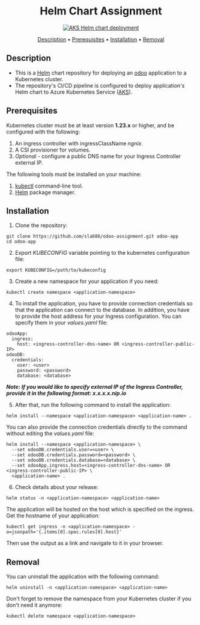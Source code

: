 <div align="center">

# Helm Chart Assignment

[![AKS Helm chart deployment](https://github.com/sla686/odoo-assignment/actions/workflows/azure-kubernetes-service-helm.yaml/badge.svg)](https://github.com/sla686/odoo-assignment/actions/workflows/azure-kubernetes-service-helm.yaml)

[Description](#description) •
[Prerequisites](#prerequisites) •
[Installation](#installation) •
[Removal](#removal)

</div>

## Description

- This is a [Helm](https://helm.sh/) chart repository for deploying an [odoo](https://www.odoo.com/) application to a Kubernetes cluster.
- The repository's CI/CD pipeline is configured to deploy application's Helm chart to Azure Kubernetes Service ([AKS](https://learn.microsoft.com/en-us/azure/aks/)).

## Prerequisites

Kubernetes cluster must be at least version **1.23.x** or higher, and be configured with the following:

1. An ingress controller with ingressClassName _ngnix_.
2. A CSI provisioner for volumes.
3. _Optional_ - configure a public DNS name for your Ingress Controller external IP.

The following tools must be installed on your machine:

1. [kubectl](https://kubernetes.io/docs/tasks/tools/) command-line tool.
2. [Helm](https://helm.sh/docs/intro/install/) package manager.

## Installation

1. Clone the repository:

```
git clone https://github.com/sla686/odoo-assignment.git odoo-app
cd odoo-app
```

2. Export _KUBECONFIG_ variable pointing to the kubernetes configuration file:

```
export KUBECONFIG=/path/to/kubeconfig
```

3. Create a new namespace for your application if you need:

```
kubectl create namespace <application-namespace>
```

4. To install the application, you have to provide connection credentials so that the application can connect to the database. In addition, you have to provide the host address for your Ingress configuration. You can specify them in your _values.yaml_ file:

```
odooApp:
  ingress:
    host: <ingress-controller-dns-name> OR <ingress-controller-public-IP>
odooDB:
  credentials:
    user: <user>
    password: <password>
    database: <database>
```

**_Note: If you would like to specify external IP of the Ingress Controller, provide it in the following format: x.x.x.x.nip.io_**

5. After that, run the following command to install the application:

```
helm install --namespace <application-namespace> <application-name> .
```

You can also provide the connection credentials directly to the command without editing the _values.yaml_ file:

```
helm install --namespace <application-namespace> \
  --set odooDB.credentials.user=<user> \
  --set odooDB.credentials.password=<password> \
  --set odooDB.credentials.database=<database> \
  --set odooApp.ingress.host=<ingress-controller-dns-name> OR <ingress-controller-public-IP> \
  <application-name> .
```

6. Check details about your release:

```
helm status -n <application-namespace> <application-name>
```

The application will be hosted on the host which is specified on the ingress.
Get the hostname of your application:

```
kubectl get ingress -n <application-namespace> -o=jsonpath='{.items[0].spec.rules[0].host}'
```

Then use the output as a link and navigate to it in your browser.

## Removal

You can uninstall the application with the following command:

```
helm uninstall -n <application-namespace> <application-name>
```

Don't forget to remove the namespace from your Kubernetes cluster if you don't need it anymore:

```
kubectl delete namespace <application-namespace>
```
